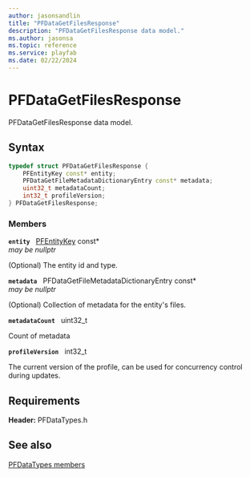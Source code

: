 ```yaml
---
author: jasonsandlin
title: "PFDataGetFilesResponse"
description: "PFDataGetFilesResponse data model."
ms.author: jasonsa
ms.topic: reference
ms.service: playfab
ms.date: 02/22/2024
---
```


# PFDataGetFilesResponse  

PFDataGetFilesResponse data model.  

## Syntax  
  
```cpp
typedef struct PFDataGetFilesResponse {  
    PFEntityKey const* entity;  
    PFDataGetFileMetadataDictionaryEntry const* metadata;  
    uint32_t metadataCount;  
    int32_t profileVersion;  
} PFDataGetFilesResponse;  
```
  
### Members  
  
**`entity`** &nbsp; [PFEntityKey](../../pftypes/structs/pfentitykey-c.md) const*  
*may be nullptr*  
  
(Optional) The entity id and type.
  
**`metadata`** &nbsp; PFDataGetFileMetadataDictionaryEntry const*  
*may be nullptr*  
  
(Optional) Collection of metadata for the entity's files.
  
**`metadataCount`** &nbsp; uint32_t  
  
Count of metadata
  
**`profileVersion`** &nbsp; int32_t  
  
The current version of the profile, can be used for concurrency control during updates.
  
  
## Requirements  
  
**Header:** PFDataTypes.h
  
## See also  
[PFDataTypes members](../pfdatatypes_members.md)  

  
  
